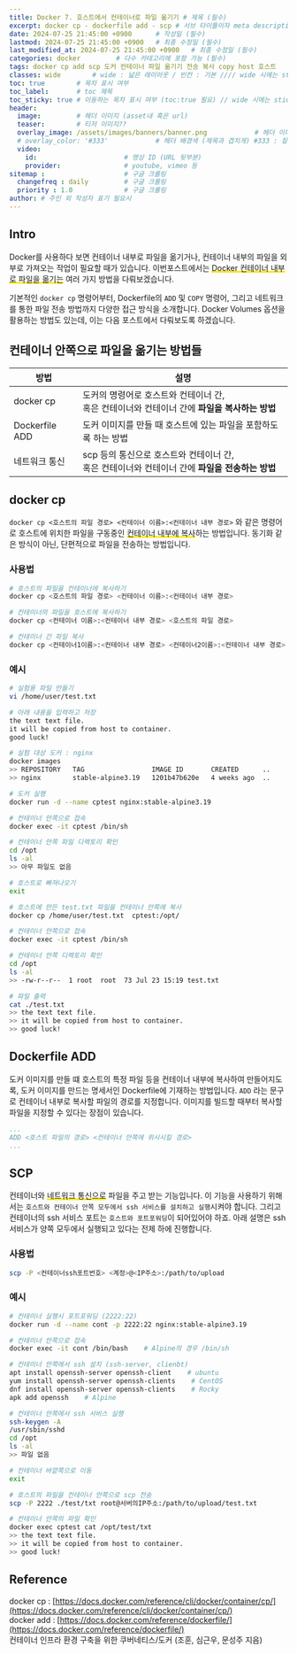 ```yaml
---
title: Docker 7. 호스트에서 컨테이너로 파일 옮기기 # 제목 (필수)
excerpt: docker cp - dockerfile add - scp # 서브 타이틀이자 meta description (필수)
date: 2024-07-25 21:45:00 +0900      # 작성일 (필수)
lastmod: 2024-07-25 21:45:00 +0900   # 최종 수정일 (필수)
last_modified_at: 2024-07-25 21:45:00 +0900   # 최종 수정일 (필수)
categories: docker         # 다수 카테고리에 포함 가능 (필수)
tags: docker cp add scp 도커 컨테이너 파일 옮기기 전송 복사 copy host 호스트         # 태그 복수개 가능 (필수)
classes: wide        # wide : 넓은 레이아웃 / 빈칸 : 기본 //// wide 시에는 sticky toc 불가
toc: true        # 목차 표시 여부
toc_label:       # toc 제목
toc_sticky: true # 이동하는 목차 표시 여부 (toc:true 필요) // wide 시에는 sticky toc 불가
header: 
  image:         # 헤더 이미지 (asset내 혹은 url)
  teaser:        # 티저 이미지??
  overlay_image: /assets/images/banners/banner.png            # 헤더 이미지 (제목과 겹치게)
  # overlay_color: '#333'            # 헤더 배경색 (제목과 겹치게) #333 : 짙은 회색 (필수)
  video:
    id:                      # 영상 ID (URL 뒷부분)
    provider:                # youtube, vimeo 등
sitemap :                    # 구글 크롤링
  changefreq : daily         # 구글 크롤링
  priority : 1.0             # 구글 크롤링
author: # 주인 외 작성자 표기 필요시
---
```

<!--postNo: 20240725_001-->


## Intro  

Docker를 사용하다 보면 컨테이너 내부로 파일을 옮기거나, 컨테이너 내부의 파일을 외부로 가져오는 작업이 필요할 때가 있습니다. 이번포스트에서는 <span style='background:linear-gradient(to top, #FFE400 20%, transparent 20%)'>Docker 컨테이너 내부로 파일을 옮기는</span> 여러 가지 방법을 다뤄보겠습니다.  

기본적인 `docker cp` 명령어부터, Dockerfile의 `ADD` 및 `COPY` 명령어, 그리고 네트워크를 통한 파일 전송 방법까지 다양한 접근 방식을 소개합니다. Docker Volumes 옵션을 활용하는 방법도 있는데, 이는 다음 포스트에서 다뤄보도록 하겠습니다.  

## 컨테이너 안쪽으로 파일을 옮기는 방법들  

| 방법             | 설명                                                       |
| -------------- | -------------------------------------------------------- |
| docker cp      | 도커의 명령어로 호스트와 컨테이너 간,<br>혹은 컨테이너와 컨테이너 간에 <b>파일을 복사하는 방법</b>    |
| Dockerfile ADD | 도커 이미지를 만들 때 호스트에 있는 파일을 포함하도록 하는 방법                     |
| 네트워크 통신        | scp 등의 통신으로 호스트와 컨테이너 간,<br>혹은 컨테이너와 컨테이너 간에 <b>파일을 전송하는 방법</b> |

## docker cp  

`docker cp <호스트의 파일 경로> <컨테이너 이름>:<컨테이너 내부 경로>` 와 같은 명령어로 호스트에 위치한 파일을 구동중인 <span style='background:linear-gradient(to top, #FFE400 20%, transparent 20%)'>컨테이너 내부에 복사</span>하는 방법입니다. 동기화 같은 방식이 아닌, 단편적으로 파일을 전송하는 방법입니다.  

### 사용법  

```bash
# 호스트의 파일을 컨테이너에 복사하기
docker cp <호스트의 파일 경로> <컨테이너 이름>:<컨테이너 내부 경로>

# 컨테이너의 파일을 호스트에 복사하기
docker cp <컨테이너 이름>:<컨테이너 내부 경로> <호스트의 파일 경로>

# 컨테이너 간 파일 복사
docker cp <컨테이너1이름>:<컨테이너 내부 경로> <컨테이너2이름>:<컨테이너 내부 경로>
```

### 예시  

```bash
# 실험용 파일 만들기
vi /home/user/test.txt

# 아래 내용을 입력하고 저장
the text text file.
it will be copied from host to container.
good luck!
```

```bash
# 실험 대상 도커 : nginx
docker images
>> REPOSITORY   TAG                 IMAGE ID       CREATED      ..
>> nginx        stable-alpine3.19   1201b47b620e   4 weeks ago  ..

# 도커 실행
docker run -d --name cptest nginx:stable-alpine3.19

# 컨테이너 안쪽으로 접속
docker exec -it cptest /bin/sh

# 컨테이너 안쪽 파일 디렉토리 확인
cd /opt
ls -al
>> 아무 파일도 없음

# 호스트로 빠져나오기
exit

```

```bash
# 호스트에 만든 test.txt 파일을 컨테이너 안쪽에 복사
docker cp /home/user/test.txt  cptest:/opt/

# 컨테이너 안쪽으로 접속
docker exec -it cptest /bin/sh

# 컨테이너 안쪽 디렉토리 확인
cd /opt
ls -al
>> -rw-r--r--  1 root  root  73 Jul 23 15:19 test.txt

# 파일 출력
cat ./test.txt
>> the text text file.
>> it will be copied from host to container.
>> good luck!
```


## Dockerfile ADD  

도커 이미지를 만들 떄 호스트의 특정 파일 등을 컨테이너 내부에 복사하여 만들어지도록, 도커 이미지를 만드는 명세서인 Dockerfile에 기재하는 방법입니다. `ADD` 라는 문구로 컨테이너 내부로 복사할 파일의 경로를 지정합니다. 이미지를 빌드할 때부터 복사할 파일을 지정할 수 있다는 장점이 있습니다.  

``` yml
...
ADD <호스트 파일의 경로> <컨테이너 안쪽에 위시시킬 경로>
...
```


## SCP  

컨테이너와 <span style='background:linear-gradient(to top, #FFE400 20%, transparent 20%)'>네트워크 통신으로</span> 파일을 주고 받는 기능입니다. 이 기능을 사용하기 위해서는 `호스트와 컨테이너 안쪽 모두에서 ssh 서비스를 설치하고 실행`시켜야 합니다. 그리고 컨테이너의 ssh 서비스 포트는 `호스트와 포트포워딩`이 되어있어야 하죠. 아래 설명은 ssh 서비스가 양쪽 모두에서 실행되고 있다는 전제 하에 진행합니다.  

### 사용법  

```bash
scp -P <컨테이너ssh포트번호> <계정>@<IP주소>:/path/to/upload
```

### 예시  

```bash
# 컨테이너 실행시 포트포워딩 (2222:22)
docker run -d --name cont -p 2222:22 nginx:stable-alpine3.19

# 컨테이너 안쪽으로 접속
docker exec -it cont /bin/bash    # Alpine의 경우 /bin/sh

# 컨테이너 안쪽에서 ssh 설치 (ssh-server, clienbt)
apt install openssh-server openssh-client    # ubuntu
yum install openssh-server openssh-clients    # CentOS
dnf install openssh-server openssh-clients    # Rocky
apk add openssh    # Alpine

# 컨테이너 안쪽에서 ssh 서비스 실행
ssh-keygen -A
/usr/sbin/sshd
cd /opt
ls -al
>> 파일 없음

# 컨테이너 바깥쪽으로 이동
exit

# 호스트의 파일을 컨테이너 안쪽으로 scp 전송
scp -P 2222 ./test/txt root@서버의IP주소:/path/to/upload/test.txt

# 컨테이너 안쪽의 파일 확인
docker exec cptest cat /opt/test/txt
>> the text text file.
>> it will be copied from host to container.
>> good luck!
```


## Reference  

docker cp : [https://docs.docker.com/reference/cli/docker/container/cp/](https://docs.docker.com/reference/cli/docker/container/cp/)  
docker add : [https://docs.docker.com/reference/dockerfile/](https://docs.docker.com/reference/dockerfile/)  
컨테이너 인프라 환경 구축을 위한 쿠버네티스/도커 (조훈, 심근우, 문성주 지음)  